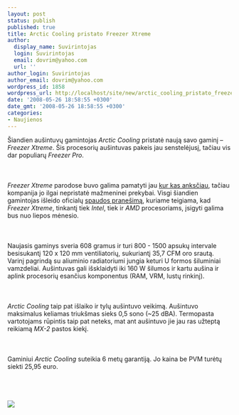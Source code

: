 ```yaml
---
layout: post
status: publish
published: true
title: Arctic Cooling pristato Freezer Xtreme
author:
  display_name: Suvirintojas
  login: Suvirintojas
  email: dovrim@yahoo.com
  url: ''
author_login: Suvirintojas
author_email: dovrim@yahoo.com
wordpress_id: 1858
wordpress_url: http://localhost/site/new/arctic_cooling_pristato_freezer_xtreme/
date: '2008-05-26 18:58:55 +0300'
date_gmt: '2008-05-26 18:58:55 +0300'
categories:
- Naujienos
---
```

<p>Šiandien aušintuvų gamintojas <i>Arctic Cooling</i> pristatė naują savo gaminį – <i>Freezer Xtreme</i>. Šis procesorių aušintuvas pakeis jau senstelėjusį, tačiau vis dar populiarų <i>Freezer Pro</i>.<br />
<br><br />
<br><i>Freezer Xtreme</i> parodose buvo galima pamatyti jau <a class="ns" href="http://www.technews.lt/index.php?id=Kas&amp;Id=1218">kur kas anksčiau</a>, tačiau kompanija jo ilgai nepristatė mažmeninei prekybai. Visgi šiandien gamintojas išleido oficialų <a class="ns" href="http://www.arctic-cooling.com/downloads/press/Freezer_Xtreme_pr_Eng.pdf">spaudos pranešimą</a>, kuriame teigiama, kad <i>Freezer Xtreme</i>, tinkantį tiek <i>Intel</i>, tiek ir <i>AMD</i> procesoriams, įsigyti galima bus nuo liepos mėnesio.<br />
<br><br />
<br>Naujasis gaminys sveria 608 gramus ir turi 800 - 1500 apsukų intervale besisukantį 120 x 120 mm ventiliatorių, sukuriantį 35,7 CFM oro srautą. Varinį pagrindą su aliuminio radiatoriumi jungia keturi U formos šiluminiai vamzdeliai. Aušintuvas gali išsklaidyti iki 160 W šilumos ir kartu aušina ir aplink procesorių esančius komponentus (RAM, VRM, lustų rinkinį).<br />
<br><br />
<br><i>Arctic Cooling</i> taip pat išlaiko ir tylų aušintuvo veikimą. Aušintuvo maksimalus keliamas triukšmas sieks 0,5 sono (~25 dBA). Termopasta vartotojams rūpintis taip pat neteks, mat ant aušintuvo jie jau ras užteptą reikiamą <i>MX-2</i> pastos kiekį.<br />
<br><br />
<br>Gaminiui <i>Arctic Cooling</i> suteikia 6 metų garantiją. Jo kaina be PVM turėtų siekti 25,95 euro.<br />
<br><br />
<br><br><img src="http://www.technews.lt/upl/Failai/Arctic_Cooling_Freezer_Xtreme_CPU_cooler_01.jpg"><br><br />
<br><br />
<br></p>
